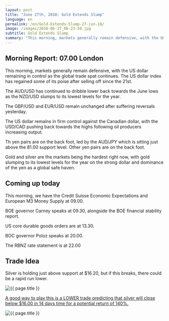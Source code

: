 ```yaml
---
layout: post
title: "June 27th, 2018: Gold Extends Slump"
language: en
permalink: /en/Gold-Extends-Slump-27-jun-18/
image: /images/2018-06-27_06-23-50.jpg
subtitle: Gold Extends Slump
summary: "This morning, markets generally remain defensive, with the US dollar remaining in control as the global trade spat continues. The US dollar index has regained some of its poise after selling off since the 21st"
---
```

## Morning Report: 07.00 London

This morning, markets generally remain defensive, with the US dollar remaining in control as the global trade spat continues. The US dollar index has regained some of its poise after selling off since the 21st. 

The AUD/USD has continued to dribble lower back towards the June lows as the NZD/USD slumps to its lowest levels for the year. 

The GBP/USD and EUR/USD remain unchanged after suffering reversals yesterday. 

The US dollar remains in firm control against the Canadian dollar, with the USD/CAD pushing back towards the highs following oil producers increasing output. 

Th yen pairs are on the back foot, led by the AUD/JPY which is sitting just above the 81.00 support level. Other yen pairs are on the back foot. 

Gold and silver are the markets being the hardest right now, with gold slumping to its lowest levels for the year on the strong dollar and dominance of the yen as a global safe haven. 

## Coming up today

This morning, we have the Credit Suisse Economic Expectations and European M3 Money Supply at 09.00. 

BOE governor Carney speaks at 09.30, alongside the BOE financial stability report. 

US core durable goods orders are at 13.30.

BOC governor Poloz speaks at 20.00. 

The RBNZ rate statement is at 22.00

## Trade Idea

Silver is holding just above support at $16.20, but if this breaks, there could be a rapid run lower.

<img class="post-image" src="{{ site.url }}/images/jun-18/2018-06-27_06-23-50.jpg" alt="{{ page.title }}" title="{{ page.title }}">

<a href="%LINK%%?currency=GBP&market=commodities&underlying=frxXAGUSD&formname=higherlower&duration_amount=14&duration_units=d&amount=10&amount_type=stake&expiry_type=duration&barrier=16.00" target="_blank">A good way to play this is a LOWER trade predicting that silver will close below $16.00 in 14 days time for a potential return of 140%.</a>

<img class="post-image" src="{{ site.url }}/images/jun-18/2018-06-27_06-25-34.jpg" alt="{{ page.title }}" title="{{ page.title }}">
